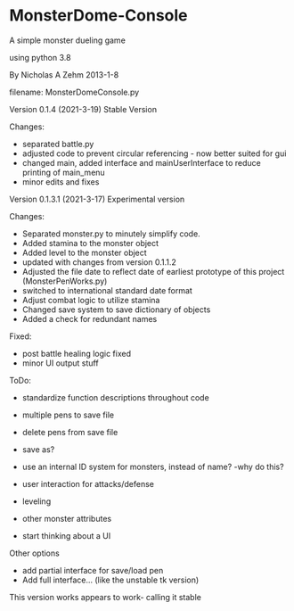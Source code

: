 # MonsterDome-Console
A simple monster dueling game

using python 3.8

By Nicholas A Zehm 2013-1-8

filename: MonsterDomeConsole.py

Version 0.1.4 (2021-3-19)
Stable Version

Changes:
* separated battle.py
* adjusted code to prevent circular referencing - now better suited for gui
* changed main, added interface and mainUserInterface to reduce printing of main_menu
* minor edits and fixes

Version 0.1.3.1 (2021-3-17)
Experimental version

Changes:
* Separated monster.py to minutely simplify code.
* Added stamina to the monster object
* Added level to the monster object
* updated with changes from version 0.1.1.2
* Adjusted the file date to reflect date of earliest prototype of this project (MonsterPenWorks.py)
* switched to international standard date format
* Adjust combat logic to utilize stamina
* Changed save system to save dictionary of objects
* Added a check for redundant names

Fixed:
* post battle healing logic fixed
* minor UI output stuff

ToDo:
* standardize function descriptions throughout code
* multiple pens to save file
* delete pens from save file
* save as?

* use an internal ID system for monsters, instead of name?
    -why do this?

* user interaction for attacks/defense
* leveling
* other monster attributes
* start thinking about a UI

Other options
* add partial interface for save/load pen
* Add full interface... (like the unstable tk version)

This version works appears to work- calling it stable

